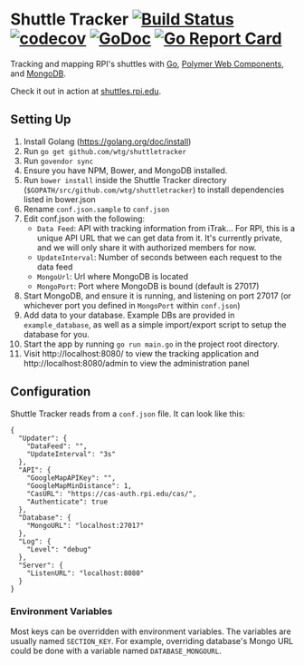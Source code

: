 # Shuttle Tracker [![Build Status](https://travis-ci.org/wtg/shuttletracker.svg?branch=master)](https://travis-ci.org/wtg/shuttletracker)&nbsp;[![codecov](https://codecov.io/gh/wtg/shuttletracker/branch/master/graph/badge.svg)](https://codecov.io/gh/wtg/shuttletracker)&nbsp;[![GoDoc](https://godoc.org/github.com/wtg/shuttletracker?status.svg)](https://godoc.org/github.com/wtg/shuttletracker)&nbsp;[![Go Report Card](https://goreportcard.com/badge/github.com/wtg/shuttletracker)](https://goreportcard.com/report/github.com/wtg/shuttletracker)

Tracking and mapping RPI's shuttles with [Go](https://golang.org/), [Polymer Web Components](https://www.polymer-project.org/), and [MongoDB](https://www.mongodb.org/).

Check it out in action at [shuttles.rpi.edu](https://shuttles.rpi.edu).

## Setting Up

1. Install Golang (https://golang.org/doc/install)
2. Run `go get github.com/wtg/shuttletracker`
3. Run `govendor sync`
4. Ensure you have NPM, Bower, and MongoDB installed.
5. Run `bower install` inside the Shuttle Tracker directory (`$GOPATH/src/github.com/wtg/shuttletracker`) to install dependencies listed in bower.json
6. Rename `conf.json.sample` to `conf.json`
7. Edit conf.json with the following:
   * `Data Feed`: API with tracking information from iTrak... For RPI, this is a unique API URL that we can get data from it. It's currently private, and we will only share it with authorized members for now.
   * `UpdateInterval`: Number of seconds between each request to the data feed
   * `MongoUrl`: Url where MongoDB is located
   * `MongoPort`: Port where MongoDB is bound (default is 27017)
8. Start MongoDB, and ensure it is running, and listening on port 27017 (or whichever port you defined in `MongoPort` within `conf.json`)
9. Add data to your database. Example DBs are provided in `example_database`, as well as a simple import/export script to setup the database for you.
10. Start the app by running `go run main.go` in the project root directory.
11. Visit http://localhost:8080/ to view the tracking application and http://localhost:8080/admin to view the administration panel

## Configuration

Shuttle Tracker reads from a `conf.json` file. It can look like this:

```
{
  "Updater": {
    "DataFeed": "",
    "UpdateInterval": "3s"
  },
  "API": {
    "GoogleMapAPIKey": "",
    "GoogleMapMinDistance": 1,
    "CasURL": "https://cas-auth.rpi.edu/cas/",
    "Authenticate": true
  },
  "Database": {
    "MongoURL": "localhost:27017"
  },
  "Log": {
    "Level": "debug"
  },
  "Server": {
    "ListenURL": "localhost:8080"
  }
}
```

### Environment Variables

Most keys can be overridden with environment variables. The variables are usually
named `SECTION_KEY`. For example, overriding database's Mongo URL could be done with a variable named `DATABASE_MONGOURL`.
